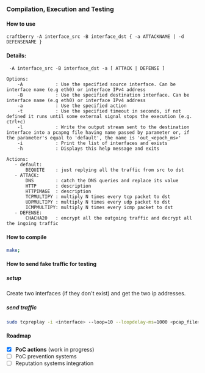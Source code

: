 ### Compilation, Execution and Testing

#### How to use
```
craftberry -A interface_src -B interface_dst { -a ATTACKNAME | -d DEFENSENAME }
```

#### Details:
```
 -A interface_src -B interface_dst -a [ ATTACK | DEFENSE ]

Options:
    -A            : Use the specified source interface. Can be interface name (e.g eth0) or interface IPv4 address
    -B            : Use the specified destination interface. Can be interface name (e.g eth0) or interface IPv4 address
    -a            : Use the specified action
    -t            : Use the specified timeout in seconds, if not defined it runs until some external signal stops the execution (e.g. ctrl+c)
    -l            : Write the output stream sent to the destination interface into a pcapng file having name passed by parameter or, if the parameter's equal to 'default', the name is 'out_<epoch_ms>'
    -i            : Print the list of interfaces and exists
    -h            : Displays this help message and exits

Actions:
   - default:
       BEQUITE    : just replying all the traffic from src to dst
   - ATTACK:
       DNS        : catch the DNS queries and replace its value
       HTTP       : description
       HTTPIMAGE  : description
       TCPMULTIPY : multiply N times every tcp packet to dst
       UDPMULTIPY : multiply N times every udp packet to dst
       ICMPMULTIPY: multiply N times every icmp packet to dst
   - DEFENSE:
       CHACHA20   : encrypt all the outgoing traffic and decrypt all the ingoing traffic
```

#### How to compile
```bash
make;
```


#### How to send fake traffic for testing
##### setup
Create two interfaces (if they don't exist) and get the two ip addresses. 
##### send traffic
```bash
sudo tcpreplay -i <interface> --loop=10 --loopdelay-ms=1000 <pcap_file>
```


#### Roadmap
- [X] **PoC actions** (work in progress)
- [ ] PoC prevention systems
- [ ] Reputation systems integration